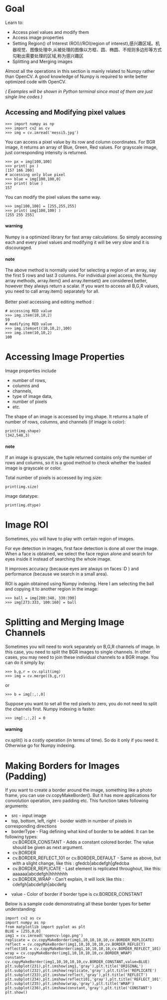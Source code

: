 # Goal
Learn to:

+ Access pixel values and modify them
+ Access image properties
+ Setting Region() of Interest (ROI)//ROI(region of interest),感兴趣区域。机器视觉、图像处理中,从被处理的图像以方框、圆、椭圆、不规则多边形等方式勾勒出需要处理的区域,称为感兴趣区
+ Splitting and Merging images

Almost all the operations in this section is mainly related to Numpy rather than OpenCV. A good knowledge of Numpy is required to write better optimized code with OpenCV.


*( Examples will be shown in Python terminal since most of them are just single line codes )*

## Accessing and Modifying pixel values
```
>>> import numpy as np
>>> import cv2 as cv
>>> img = cv.imread('messi5.jpg')
```
You can access a pixel value by its row and column coordinates. For BGR image, it returns an array of Blue, Green, Red values. For grayscale image, just corresponding intensity is returned.
```
>>> px = img[100,100]
>>> print( px )
[157 166 200]
# accessing only blue pixel
>>> blue = img[100,100,0]
>>> print( blue )
157
```
You can modify the pixel values the same way.
```
>>> img[100,100] = [255,255,255]
>>> print( img[100,100] )
[255 255 255]
```
#### warning
Numpy is a optimized library for fast array calculations. So simply accessing each and every pixel values and modifying it will be very slow and it is discouraged.<br>
#### note
The above method is normally used for selecting a region of an array, say the first 5 rows and last 3 columns. For individual pixel access, the Numpy array methods, array.item() and array.itemset() are considered better, however they always return a scalar. If you want to access all B,G,R values, you need to call array.item() separately for all.
<br><br>
Better pixel accessing and editing method :
```
# accessing RED value
>>> img.item(10,10,2)
59
# modifying RED value
>>> img.itemset((10,10,2),100)
>>> img.item(10,10,2)
100
```
# Accessing Image Properties
Image properties include 
+ number of rows, 
+ columns and 
+ channels, 
+ type of image data, 
+ number of pixels 
+ etc.

The shape of an image is accessed by img.shape. It returns a tuple of number of rows, columns, and channels (if image is color):
```
print(img.shape)
(342,548,3)
```
#### note
If an image is grayscale, the tuple returned contains only the number of rows and columns, so it is a good method to check whether the loaded image is grayscale or color.

Total number of pixels is accessed by img.size:
```
print(img.size)
```

image datatype:
```
print(img.dtype)

```

# Image ROI
Sometimes, you will have to play with certain region of images. 

For eye detection in images, first face detection is done all over the image. When a face is obtained, we select the face region alone and search for eyes inside it instead of searching the whole image.
 
It improves accuracy (because eyes are always on faces :D ) and performance (because we search in a small area).

ROI is again obtained using Numpy indexing. Here I am selecting the ball and copying it to another region in the image:
```
>>> ball = img[280:340, 330:390]
>>> img[273:333, 100:160] = ball
```

# Splitting and Merging Image Channels

Sometimes you will need to work separately on B,G,R channels of image. In this case, you need to split the BGR images to single channels. In other cases, you may need to join these individual channels to a BGR image. You can do it simply by:


```
>>> b,g,r = cv.split(img)
>>> img = cv.merge((b,g,r))
```
or 
```
>>> b = img[:,:,0]
```
Suppose you want to set all the red pixels to zero, you do not need to split the channels first. Numpy indexing is faster:

```
>>> img[:,:,2] = 0
```

#### warning
cv.split() is a costly operation (in terms of time). So do it only if you need it. Otherwise go for Numpy indexing.

# Making Borders for Images (Padding)
If you want to create a border around the image, something like a photo frame, you can use cv.copyMakeBorder(). But it has more applications for convolution operation, zero padding etc. This function takes following arguments:

<li> src - input image
<li> top, bottom, left, right - border width in number of pixels in corresponding directions
<li> borderType - Flag defining what kind of border to be added. It can be following types:
  <ul> cv.BORDER_CONSTANT - Adds a constant colored border. The value should be given as next argument.
  <li> cv.BORDER
  <li> cv.BORDER_REFLECT_101 or cv.BORDER_DEFAULT - Same as above, but with a slight change, like this : gfedcb|abcdefgh|gfedcba
  <li> cv.BORDER_REPLICATE - Last element is replicated throughout, like this: aaaaaa|abcdefgh|hhhhhhh
  <li> cv.BORDER_WRAP - Can't explain, it will look like this : cdefgh|abcdefgh|abcdefg</ul>
<li> value - Color of border if border type is cv.BORDER_CONSTANT

Below is a sample code demonstrating all these border types for better understanding:

```
import cv2 as cv
import numpy as np
from matplotlib import pyplot as plt
BLUE = [255,0,0]
img1 = cv.imread('opencv-logo.png')
replicate = cv.copyMakeBorder(img1,10,10,10,10,cv.BORDER_REPLICATE)
reflect = cv.copyMakeBorder(img1,10,10,10,10,cv.BORDER_REFLECT)
reflect101 = cv.copyMakeBorder(img1,10,10,10,10,cv.BORDER_REFLECT_101)
wrap = cv.copyMakeBorder(img1,10,10,10,10,cv.BORDER_WRAP)
constant= cv.copyMakeBorder(img1,10,10,10,10,cv.BORDER_CONSTANT,value=BLUE)
plt.subplot(231),plt.imshow(img1,'gray'),plt.title('ORIGINAL')
plt.subplot(232),plt.imshow(replicate,'gray'),plt.title('REPLICATE')
plt.subplot(233),plt.imshow(reflect,'gray'),plt.title('REFLECT')
plt.subplot(234),plt.imshow(reflect101,'gray'),plt.title('REFLECT_101')
plt.subplot(235),plt.imshow(wrap,'gray'),plt.title('WRAP')
plt.subplot(236),plt.imshow(constant,'gray'),plt.title('CONSTANT')
plt.show()
```








